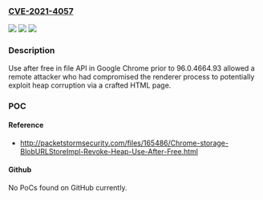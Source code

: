 ### [CVE-2021-4057](https://cve.mitre.org/cgi-bin/cvename.cgi?name=CVE-2021-4057)
![](https://img.shields.io/static/v1?label=Product&message=Chrome&color=blue)
![](https://img.shields.io/static/v1?label=Version&message=%3C%2096.0.4664.93%20&color=brighgreen)
![](https://img.shields.io/static/v1?label=Vulnerability&message=Use%20after%20free&color=brighgreen)

### Description

Use after free in file API in Google Chrome prior to 96.0.4664.93 allowed a remote attacker who had compromised the renderer process to potentially exploit heap corruption via a crafted HTML page.

### POC

#### Reference
- http://packetstormsecurity.com/files/165486/Chrome-storage-BlobURLStoreImpl-Revoke-Heap-Use-After-Free.html

#### Github
No PoCs found on GitHub currently.

